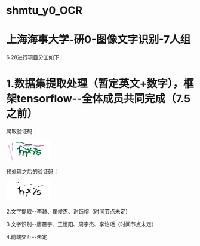 # shmtu_y0_OCR  
# 上海海事大学-研0-图像文字识别-7人组

6.28进行项目分工如下：

# 1.数据集提取处理（暂定英文+数字），框架tensorflow--全体成员共同完成（7.5之前）

爬取验证码：

![image](https://github.com/Echolee527/shmtu_y0_OCR/blob/master/Img/2.jpg)

预处理之后的验证码：

![image](https://github.com/Echolee527/shmtu_y0_OCR/blob/master/Img/2(1).jpg)


2.文字提取--李越、瞿俊杰、谢钰榕（时间节点未定）

3.文字识别--唐震宇、王恒阳、周宇杰、李怡瑶（时间节点未定）

4.前端交互--未定
